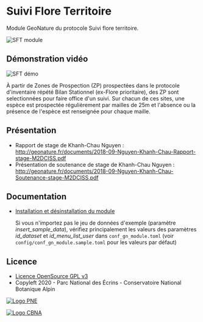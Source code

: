 # Suivi Flore Territoire

Module GeoNature du protocole Suivi flore territoire. 
 

![SFT module](http://geonature.fr/docs/img/2018-09-sft.jpg)

## Démonstration vidéo

![SFT démo](http://geonature.fr/docs/img/2019-01-geonature-sft-demo.gif)

À partir de Zones de Prospection (ZP) prospectées dans le protocole d'inventaire répété Bilan Stationnel (ex-Flore prioritaire), des ZP sont selectionnées pour faire office d'un suivi. Sur chacun de ces sites, une espèce est prospectée régulièrement par mailles de 25m et l'absence ou la présence de l'espèce est renseignée pour chaque maille.

## Présentation

* Rapport de stage de Khanh-Chau Nguyen : http://geonature.fr/documents/2018-09-Nguyen-Khanh-Chau-Rapport-stage-M2DCISS.pdf
* Présentation de soutenance de stage de Khanh-Chau Nguyen : http://geonature.fr/documents/2018-09-Nguyen-Khanh-Chau-Soutenance-stage-M2DCISS.pdf

## Documentation

- [Installation et désinstallation du module](./docs/install.md)

  Si vous n'importez pas le jeu de données d'exemple (paramètre *insert_sample_data*), vérifiez principalement les valeurs des paramètres *id_dataset* et *id_menu_list_user* dans ``conf_gn_module.toml`` (voir ``config/conf_gn_module.sample.toml`` pour les valeurs par défaut)

## Licence

* [Licence OpenSource GPL v3](./LICENSE.txt)
* Copyleft 2020 - Parc National des Écrins - Conservatoire National Botanique Alpin

[![Logo PNE](http://geonature.fr/img/logo-pne.jpg)](http://www.ecrins-parcnational.fr)

[![Logo CBNA](http://www.cbn-alpin.fr/images/stories/habillage/logo-cbna.jpg)](http://www.cbn-alpin.fr)
